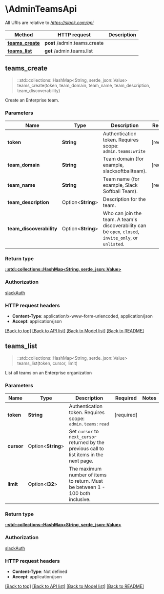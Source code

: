 # \AdminTeamsApi

All URIs are relative to *https://slack.com/api*

Method | HTTP request | Description
------------- | ------------- | -------------
[**teams_create**](AdminTeamsApi.md#teams_create) | **post** /admin.teams.create | 
[**teams_list**](AdminTeamsApi.md#teams_list) | **get** /admin.teams.list | 



## teams_create

> ::std::collections::HashMap<String, serde_json::Value> teams_create(token, team_domain, team_name, team_description, team_discoverability)


Create an Enterprise team.

### Parameters


Name | Type | Description  | Required | Notes
------------- | ------------- | ------------- | ------------- | -------------
**token** | **String** | Authentication token. Requires scope: `admin.teams:write` | [required] |
**team_domain** | **String** | Team domain (for example, slacksoftballteam). | [required] |
**team_name** | **String** | Team name (for example, Slack Softball Team). | [required] |
**team_description** | Option<**String**> | Description for the team. |  |
**team_discoverability** | Option<**String**> | Who can join the team. A team's discoverability can be `open`, `closed`, `invite_only`, or `unlisted`. |  |

### Return type

[**::std::collections::HashMap<String, serde_json::Value>**](serde_json::Value.md)

### Authorization

[slackAuth](../README.md#slackAuth)

### HTTP request headers

- **Content-Type**: application/x-www-form-urlencoded, application/json
- **Accept**: application/json

[[Back to top]](#) [[Back to API list]](../README.md#documentation-for-api-endpoints) [[Back to Model list]](../README.md#documentation-for-models) [[Back to README]](../README.md)


## teams_list

> ::std::collections::HashMap<String, serde_json::Value> teams_list(token, cursor, limit)


List all teams on an Enterprise organization

### Parameters


Name | Type | Description  | Required | Notes
------------- | ------------- | ------------- | ------------- | -------------
**token** | **String** | Authentication token. Requires scope: `admin.teams:read` | [required] |
**cursor** | Option<**String**> | Set `cursor` to `next_cursor` returned by the previous call to list items in the next page. |  |
**limit** | Option<**i32**> | The maximum number of items to return. Must be between 1 - 100 both inclusive. |  |

### Return type

[**::std::collections::HashMap<String, serde_json::Value>**](serde_json::Value.md)

### Authorization

[slackAuth](../README.md#slackAuth)

### HTTP request headers

- **Content-Type**: Not defined
- **Accept**: application/json

[[Back to top]](#) [[Back to API list]](../README.md#documentation-for-api-endpoints) [[Back to Model list]](../README.md#documentation-for-models) [[Back to README]](../README.md)

